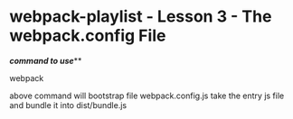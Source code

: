 # webpack-playlist - Lesson 3 - The webpack.config File

*****command to use*******

webpack

above command will bootstrap file webpack.config.js take the entry js file and bundle it into dist/bundle.js
